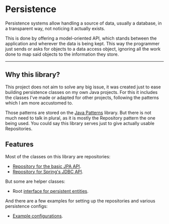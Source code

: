 # Persistence

Persistence systems allow handling a source of data, usually a database, in a transparent way, not noticing it actually exists.

This is done by offering a model-oriented API, which stands between the application and wherever the data is being kept. This way the programmer just sends or asks for objects to a data access object, ignoring all the work done to map said objects to the information they store.

---

## Why this library?

This project does not aim to solve any big issue, it was created just to ease building persistence classes on my own Java projects. For this it includes the classes I've made or adapted for other projects, following the patterns which I am more accustomed to.

Those patterns are stored on the [Java Patterns](https://github.com/Bernardo-MG/java-patterns) library. But there is not much need to talk in plural, as it is mostly the Repository pattern the one being used. You could say this library serves just to give actually usable Repositories.

## Features

Most of the classes on this library are repositories:

- [Repository for the basic JPA API][repositories].
- [Repository for Spring's JDBC API][repositories].

But some are helper classes:

- Root [interface for persistent entities][persistence_entity].

And there are a few examples for setting up the repositories and various persistence configs:

- [Example configurations][example_configs].

[example_configs]: ./configs.html
[persistence_entity]: ./persistence_entity.html
[repositories]: ./repositories.html
